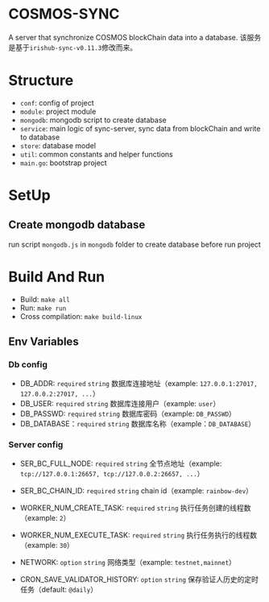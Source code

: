 # COSMOS-SYNC
A server that synchronize COSMOS blockChain data into a database. 该服务是基于`irishub-sync-v0.11.3`修改而来。

# Structure

- `conf`: config of project
- `module`: project module
- `mongodb`: mongodb script to create database
- `service`: main logic of sync-server, sync data from blockChain and write to database
- `store`: database model
- `util`: common constants and helper functions
- `main.go`: bootstrap project

# SetUp

## Create mongodb database

run script `mongodb.js` in `mongodb` folder to create database before run project

# Build And Run

- Build: `make all`
- Run: `make run`
- Cross compilation: `make build-linux`

## Env Variables

### Db config

- DB_ADDR: `required` `string` 数据库连接地址（example: `127.0.0.1:27017, 127.0.0.2:27017, ...`）
- DB_USER: `required` `string` 数据库连接用户（example: `user`）
- DB_PASSWD: `required` `string` 数据库密码（example: `DB_PASSWD`）
- DB_DATABASE：`required` `string` 数据库名称（example：`DB_DATABASE`）

### Server config

- SER_BC_FULL_NODE: `required` `string`  全节点地址（example: `tcp://127.0.0.1:26657, tcp://127.0.0.2:26657, ...`）
- SER_BC_CHAIN_ID: `required` `string`  chain id（example: `rainbow-dev`）
- WORKER_NUM_CREATE_TASK: `required` `string` 执行任务创建的线程数（example: `2`）
- WORKER_NUM_EXECUTE_TASK: `required` `string` 执行任务执行的线程数（example: `30`）

- NETWORK: `option` `string` 网络类型（example: `testnet,mainnet`）
- CRON_SAVE_VALIDATOR_HISTORY: `option` `string` 保存验证人历史的定时任务（default: `@daily`）
